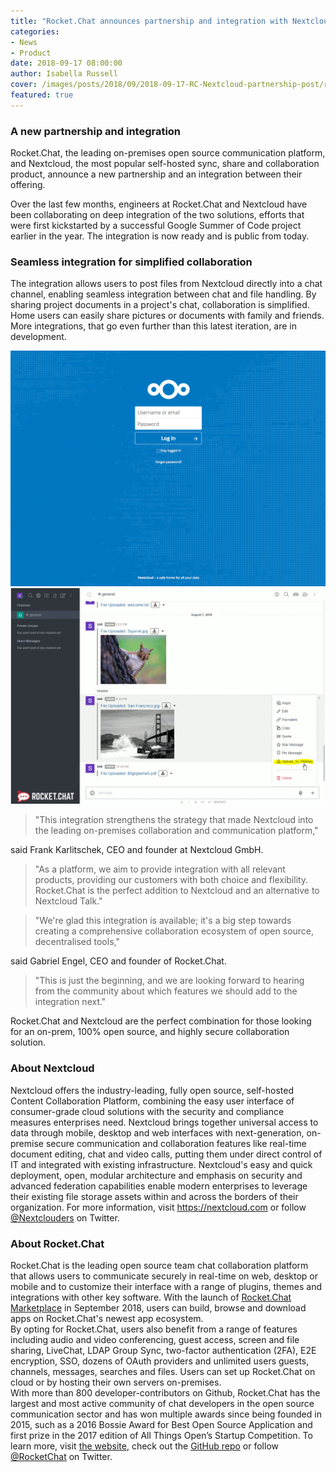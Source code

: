 ```yaml
---
title: "Rocket.Chat announces partnership and integration with Nextcloud"
categories:
- News
- Product
date: 2018-09-17 08:00:00
author: Isabella Russell
cover: /images/posts/2018/09/2018-09-17-RC-Nextcloud-partnership-post/rocketchat-nextcloud.jpg
featured: true
---
```


### A new partnership and integration

Rocket.Chat, the leading on-premises open source communication platform, and Nextcloud, the most popular self-hosted sync, share and collaboration product, announce a new partnership and an integration between their offering.

Over the last few months, engineers at Rocket.Chat and Nextcloud have been collaborating on deep integration of the two solutions, efforts that were first kickstarted by a successful Google Summer of Code project earlier in the year. The integration is now ready and is public from today.

### Seamless integration for simplified collaboration

The integration allows users to post files from Nextcloud directly into a chat channel, enabling seamless integration between chat and file handling. By sharing project documents in a project's chat, collaboration is simplified. Home users can easily share pictures or documents with family and friends. More integrations, that go even further than this latest iteration, are in development.

<img alt="rocket.chat x nextcloud integration demo" src="/images/posts/2018/09/2018-09-17-RC-Nextcloud-partnership-post/integration-demo.gif"/>

<img alt="rocket.chat x nextcloud integration demo" src="/images/posts/2018/09/2018-09-17-RC-Nextcloud-partnership-post/rocket.chat-integration.gif"/>

> "This integration strengthens the strategy that made Nextcloud into the leading on-premises collaboration and communication platform,"

said Frank Karlitschek, CEO and founder at Nextcloud GmbH.

> "As a platform, we aim to provide integration with all relevant products, providing our customers with both choice and flexibility. Rocket.Chat is the perfect addition to Nextcloud and an alternative to Nextcloud Talk."

> "We're glad this integration is available; it's a big step towards creating a comprehensive collaboration ecosystem of open source, decentralised tools,"

said Gabriel Engel, CEO and founder of Rocket.Chat.

> "This is just the beginning, and we are looking forward to hearing from the community about which features we should add to the integration next."

Rocket.Chat and Nextcloud are the perfect combination for those looking for an on-prem, 100% open source, and highly secure collaboration solution.

### About Nextcloud

Nextcloud offers the industry-leading, fully open source, self-hosted Content Collaboration Platform, combining the easy user interface of consumer-grade cloud solutions with the security and compliance measures enterprises need. Nextcloud brings together universal access to data through mobile, desktop and web interfaces with next-generation, on-premise secure communication and collaboration features like real-time document editing, chat and video calls, putting them under direct control of IT and integrated with existing infrastructure. Nextcloud's easy and quick deployment, open, modular architecture and emphasis on security and advanced federation capabilities enable modern enterprises to leverage their existing file storage assets within and across the borders of their organization. For more information, visit <https://nextcloud.com> or follow [@Nextclouders](https://twitter.com/Nextclouders) on Twitter.

### About Rocket.Chat

Rocket.Chat is the leading open source team chat collaboration platform that allows users to communicate securely in real-time on web, desktop or mobile and to customize their interface with a range of plugins, themes and integrations with other key software. With the launch of [Rocket.Chat Marketplace](https://rocket.chat/2018/08/31/introducing-rocket-chat-marketplace/) in September 2018, users can build, browse and download apps on Rocket.Chat's newest app ecosystem.
<br/>By opting for Rocket.Chat, users also benefit from a range of features including audio and video conferencing, guest access, screen and file sharing, LiveChat, LDAP Group Sync, two-factor authentication (2FA), E2E encryption, SSO, dozens of OAuth providers and unlimited users guests, channels, messages, searches and files. Users can set up Rocket.Chat on cloud or by hosting their own servers on-premises.
<br/>With more than 800 developer-contributors on Github, Rocket.Chat has the largest and most active community of chat developers in the open source communication sector and has won multiple awards since being founded in 2015, such as a 2016 Bossie Award for Best Open Source Application and first prize in the 2017 edition of All Things Open’s Startup Competition.
To learn more, visit [the website](https://rocket.chat.com), check out the [GitHub repo](https://github.com/RocketChat/Rocket.Chat) or follow [@RocketChat](https://twitter.com/RocketChat) on Twitter.

